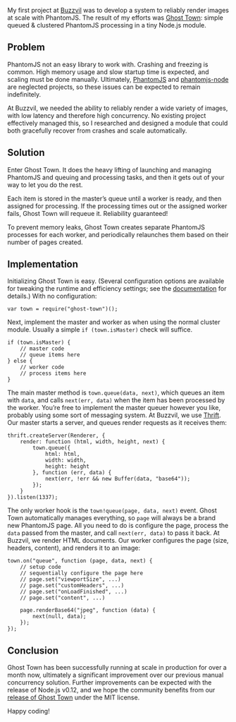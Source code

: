My first project at [Buzzvil](http://www.buzzvil.com) was to develop a system to reliably render images at scale with PhantomJS. The result of my efforts was [Ghost Town](https://www.npmjs.org/package/ghost-town): simple queued & clustered PhantomJS processing in a tiny Node.js module.

## Problem
PhantomJS not an easy library to work with. Crashing and freezing is common. High memory usage and slow startup time is expected, and scaling must be done manually. Ultimately, [PhantomJS](http://phantomjs.org) and [phantomjs-node](https://www.npmjs.org/package/phantom) are neglected projects, so these issues can be expected to remain indefinitely.

At Buzzvil, we needed the ability to reliably render a wide variety of images, with low latency and therefore high concurrency. No existing project effectively managed this, so I researched and designed a module that could both gracefully recover from crashes and scale automatically.

## Solution
Enter Ghost Town. It does the heavy lifting of launching and managing PhantomJS and queuing and processing tasks, and then it gets out of your way to let you do the rest.

Each item is stored in the master’s queue until a worker is ready, and then assigned for processing. If the processing times out or the assigned worker fails, Ghost Town will requeue it. Reliability guaranteed!

To prevent memory leaks, Ghost Town creates separate PhantomJS processes for each worker, and periodically relaunches them based on their number of pages created.

## Implementation
Initializing Ghost Town is easy. (Several configuration options are available for tweaking the runtime and efficiency settings; see the [documentation](https://www.npmjs.org/package/phantom#readme) for details.) With no configuration:

	var town = require("ghost-town")();

Next, implement the master and worker as when using the normal cluster module. Usually a simple `if (town.isMaster)` check will suffice.

	if (town.isMaster) {
		// master code
		// queue items here
	} else {
		// worker code
		// process items here
	}

The main master method is `town.queue(data, next)`, which queues an item with `data`, and calls `next(err, data)` when the item has been processed by the worker. You’re free to implement the master queuer however you like, probably using some sort of messaging system. At Buzzvil, we use [Thrift](http://thrift.apache.org). Our master starts a server, and queues render requests as it receives them:

	thrift.createServer(Renderer, {
		render: function (html, width, height, next) {
			town.queue({
				html: html,
				width: width,
				height: height
			}, function (err, data) {
				next(err, !err && new Buffer(data, "base64"));
			});
		}
	}).listen(1337);

The only worker hook is the `town!queue(page, data, next)` event. Ghost Town automatically manages everything, so `page` will always be a brand new PhantomJS page. All you need to do is configure the page, process the `data` passed from the master, and call `next(err, data)` to pass it back. At Buzzvil, we render HTML documents. Our worker configures the page (size, headers, content), and renders it to an image:

	town.on("queue", function (page, data, next) {
		// setup code
		// sequentially configure the page here
		// page.set("viewportSize", ...)
		// page.set("customHeaders", ...)
		// page.set("onLoadFinished", ...)
		// page.set("content", ...)
		
		page.renderBase64("jpeg", function (data) {
			next(null, data);
		});
	});

## Conclusion
Ghost Town has been successfully running at scale in production for over a month now, ultimately a significant improvement over our previous manual concurrency solution. Further improvements can be expected with the release of Node.js v0.12, and we hope the community benefits from our [release of Ghost Town](https://github.com/buzzvil/ghost-town) under the MIT license.

Happy coding!